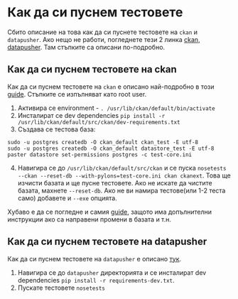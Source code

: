 # Как да си пуснем тестовете

Сбито описание на това как да си пуснете тестовете на `ckan` и `datapusher`. Ако нещо не работи, погледнете тези 2 линка [ckan](http://docs.ckan.org/en/ckan-2.2/test.html), [datapusher](https://github.com/governmentbg/ckan-datapusher/blob/master/README.markdown). Там стъпките са описани по-подробно.

## Как да си пуснем тестовете на ckan

Как да си пуснем тестовете на `ckan` е описано най-подробно в този [guide](http://docs.ckan.org/en/ckan-2.2/test.html). Стъпките се изпълняват като root user.

1. Активира се environment - `. /usr/lib/ckan/default/bin/activate`
2. Инсталират се dev dependencies `pip install -r /usr/lib/ckan/default/src/ckan/dev-requirements.txt`
3. Създава се тестова база:
```
sudo -u postgres createdb -O ckan_default ckan_test -E utf-8
sudo -u postgres createdb -O ckan_default datastore_test -E utf-8
paster datastore set-permissions postgres -c test-core.ini
```
4. Навигира се до `/usr/lib/ckan/default/src/ckan` и се пуска `nosetests --ckan --reset-db --with-pylons=test-core.ini ckan ckanext`. Това ще изчисти базата и ще пусне тестовете. Ако не искате да чистите базата, махнете `--reset-db`. Ако не ви намира тестове(или 1-2 теста само) добавете и `--exe` опцията.

Хубаво е да се погледне и самия [guide](http://docs.ckan.org/en/ckan-2.2/test.html), защото има допълнителни инструкции ако са направени промени в базата и т.н.

## Как да си пуснем тестовете на datapusher

Как да си пуснем тестовете на `datapusher` е описано [тук](https://github.com/governmentbg/ckan-datapusher/blob/master/README.markdown).

1. Навигира се до `datapusher` директорията и се инсталират dev dependencies `pip install -r requirements-dev.txt`.
2. Пускате тестовете `nosetests`

